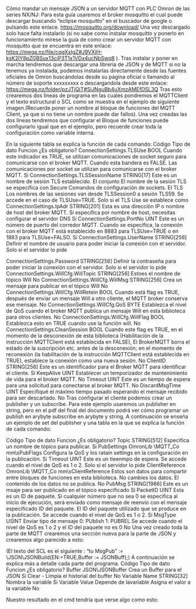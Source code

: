 Cómo mandar un mensaje JSON a un servidor MQTT con PLC Omron de las
series NX/NJ:
Para esta guía usaremos el broker mosquitto el cual puede descargar buscando “eclipse
mosquitto” en el buscador de google o pulsando este enlace.
https://mosquitto.org/download/
Una vez descargado solo hace falta instalarlo (si no sabe como instalar mosquitto y ponerlo en
funcionamiento mirese la guía de como crear un servidor MQTT con mosquitto que se encuentra en
este enlace: https://mega.nz/file/cqgXxIgZ#J9VXjH-ksK2lY8pZGBSux13ciP3T1x1VDx4ucNbSwq8 ).
Tras instalar y poner en marcha tendremos que descargar una libreria de JSON y de MQTT si no la
tenemos ya instalada, podemos instalarlas directamente desde las fuentes oficiales de Omron
buscándolas desde su página oficial o llamando al número de soporte xxxxxxxxx o descargandola
desde este enlace:
https://mega.nz/folder/pzJTjQiT#SiJNguBb4uXmzAMEfDSL3Q
Tras esto crearemos dos líneas de programa en las cuales pondremos el MQTTClient y el texto
estructural o SCL como se muestra en el ejemplo de siguiente imagen.(Recuerde poner un nombre al
bloque de funciones del MQTT Client, ya que si no tiene un nombre puede dar fallos).
Una vez creadas las dos líneas tendremos que configurar el Bloque de funciones puede configurarlo
igual que en el ejemplo, pero recuerde crear toda la configuración como variable interna.

En la siguiente tabla se explica la función de cada comando:
Código Tipo de dato Funcion ¿Es
obligatorio?
ConnectionSettings.TLSUse BOOL Cuando este indicador es TRUE, se utilizan
comunicaciones de socket seguro para
comunicarse con el broker MQTT. Cuando esta
bandera es FALSE. Las comunicaciones por socket
se utilizan para comunicarse con el broker MQTT.
Si
ConnectionSettings.TLSSessionName STRING[17] Este es un nombre de sesión TLS establecido. El
conjunto El nombre de la sesión TLS se especifica
con Secure Comandos de configuración de
sockets. El TLS Los nombres de las sesiones van
desde TLSSession0 a sesión TLS59. Se accede en
el caso de TLSUse=TRUE.
Solo si el TLS
Use se
establece
como
ConnectionSettings.IpAdr STRING[201] Esta es una dirección IP o nombre de host del
broker MQTT. Sí especifica por nombre de host,
necesitas configurar el servidor DNS
Si
ConnectionSettings.PortNo UINT Este es un número de puerto del corredor MQTT.
Cuando se especifica, la conexión con el broker
MQTT está establecido en 8883 para
TLSUse=TRUE o en 1883 para TLSUse=FALSO.
Si
ConnectionSettings.UserName STRING[256] Definir el nombre de usuario para poder iniciar la
conexión con el servidor.
Solo si el
servidor lo
pide

ConnectionSettings.Password STRING[256] Definir la contraseña para poder iniciar la conexión
con el servidor.
Solo si el
servidor lo
pide
ConnectionSettings.WillCfg.WillTopic STRING[256] Estoes el nombre de tópico Will No
ConnectionSettings.WillCfg.WillMsg STRING[256] Crea un mensaje para publicar en el tópico Will No
ConnectionSettings.WillCfg.WillRetein BOOL Cuando está flag es TRUE, después de enviar un
mensaje Will a otro cliente, el MQTT broker
conserva ese mensaje.
No
ConnectionSettings.WillCfg.QoS BYTE Establezca el nivel de QoS cuando el broker MQTT
publica un mensaje Will en esta biblioteca para
otros clientes.
No
ConnectionSettings.WillCfg.WillFlag BOOL Establezca esto en TRUE cuando use la función
will.
No
ConnectionSettings.CleanSession BOOL Cuando este flag es TRUE, en el momento de la
desconexión de esta biblioteca (Habilitación de la
instrucción MQTTClient está establecida en
FALSE), El BrokerMQTT borra el estado de la
suscripción etc. antes de la desconexión; en el
momento de reconexión (la habilitación de la
instrucción MQTTClient está establecida en TRUE),
establece la conexión como una nueva sesión.
No
ClientID STRING[256] Este es un identificador para el Broker MQTT para
identificar el cliente.
Si
KeepAlive UINT Establecer un temporizador de mantenimiento de
vida para el broker MQTT.
No
Timeout UINT Este es un tiempo de espera para una solicitud
para conectarse al broker MQTT.
No
DiscardMsgTime UINT Especifiqué el máximo tiempo pasado esperando el
mensaje recibido para ser descartado.
No
Tras configurar el cliente podemos crear un publisher y un subscribe. Para este ejemplo usaremos un
publisher en string, pero en el pdf del final del documento podrá ver cómo programar un publish en
arybyte subscribe en arybyte y string.
A continuación se enseña un ejemplo de set del publisher y una tabla en la que se explica la función
de cada comando:

Código Tipo de dato Funcion ¿Es
obligatorio?
Topic STRING[512] Especifica un nombre de tópico para publicar. Si
PubSettings OmronLib \MQTT_Co
mm\sPubFlags
Configura la QoS y los ratain settings en la configuración en la
publicación.
Si
Timeout UINT Este es un tieenmpo de espera. Se accede cuando el nivel de
QoS es 1 o 2.
Solo si el
servidor lo pide
ClientReference OmronLib \MQTT_Co
mm\sClientReference
Estos son datos para compartir entre bloques de funciones en
esta biblioteca. No cambies los datos. El contenido de los datos
no se publica.
No
PubMsg STRING[1986] Este es un msaje para ser publicado en el tópico especificado Si
PacketID UINT Esta es un ID de paquete. Si cualquier número que no sea 0 se
especifica al inicio de ejecución, será enviado como mensaje de
reenvío con el mensaje especificado ID del paquete. El ID del
paquete utilizado que se produce en la publicación. Se accede
cuando el nivel de QoS es 1 o 2.
Si
MsgType USINT Enviar tipo de mensaje
0: PUblish
1: PUBREL
Se accede cuando el nivel de QoS es 1 o 2 y el ID del paquete
no es 0
No
Una vez creado toda la parte de MQTT crearemos una sección nueva para la parte de JSON y
crearemos algo parecido a esto:

(El texto del SCL es el siguiente :
“tu MsgPub” := \\JSON\JSONBuild(EN:=TRUE,Buffer := JSONBuff);)
A continuación se explica más a detalle cada parte del programa.
Código Tipo de dato Funcion ¿Es obligatorio?
Buffer JSON\JSONBuffer Crea un Buffer para el JSON Si
Clear - Limpia el historial del buffer No
Variable Name STRING[32] Nombra la variable Si
Variable Value Depende de lavariable Asigna el valor a la variable No

Nuestro resultado en el cmd tendría que verse algo como esto: